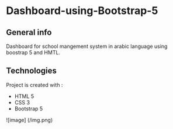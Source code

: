 # Dashboard-using-Bootstrap-5

## General info
Dashboard for school mangement system in arabic language using boostrap 5 and HMTL.

## Technologies
Project is created with :
* HTML 5
* CSS 3
* Bootstrap 5

![image] (/img.png)
